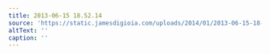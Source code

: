 ```yaml
---
title: 2013-06-15 18.52.14
source: 'https://static.jamesdigioia.com/uploads/2014/01/2013-06-15-18-52-14-scaled.jpg'
altText: ''
caption: ''
---
```


